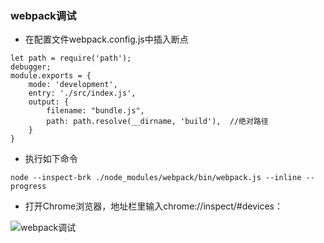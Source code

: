 ### webpack调试

- 在配置文件webpack.config.js中插入断点

```
let path = require('path');
debugger;
module.exports = {
    mode: 'development',
    entry: './src/index.js',
    output: {
        filename: "bundle.js",
        path: path.resolve(__dirname, 'build'),  //绝对路径
    }
}
```

- 执行如下命令

```
node --inspect-brk ./node_modules/webpack/bin/webpack.js --inline --progress
```

- 打开Chrome浏览器，地址栏里输入chrome://inspect/#devices：

![webpack调试](C:\Users\94963\Desktop\note\img\webpack调试.jpg)